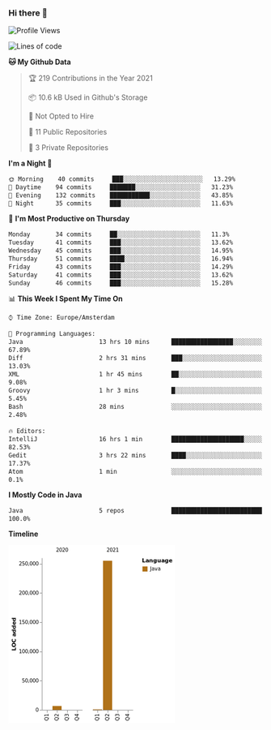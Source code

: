 ### Hi there 👋


<!--START_SECTION:waka-->
![Profile Views](http://img.shields.io/badge/Profile%20Views-8-blue)

![Lines of code](https://img.shields.io/badge/From%20Hello%20World%20I%27ve%20Written-262661%20lines%20of%20code-blue)

**🐱 My Github Data** 

> 🏆 219 Contributions in the Year 2021
 > 
> 📦 10.6 kB Used in Github's Storage 
 > 
> 🚫 Not Opted to Hire
 > 
> 📜 11 Public Repositories 
 > 
> 🔑 3 Private Repositories  
 > 
**I'm a Night 🦉** 

```text
🌞 Morning    40 commits     ███░░░░░░░░░░░░░░░░░░░░░░   13.29% 
🌆 Daytime    94 commits     ███████░░░░░░░░░░░░░░░░░░   31.23% 
🌃 Evening    132 commits    ███████████░░░░░░░░░░░░░░   43.85% 
🌙 Night      35 commits     ███░░░░░░░░░░░░░░░░░░░░░░   11.63%

```
📅 **I'm Most Productive on Thursday** 

```text
Monday       34 commits     ██░░░░░░░░░░░░░░░░░░░░░░░   11.3% 
Tuesday      41 commits     ███░░░░░░░░░░░░░░░░░░░░░░   13.62% 
Wednesday    45 commits     ███░░░░░░░░░░░░░░░░░░░░░░   14.95% 
Thursday     51 commits     ████░░░░░░░░░░░░░░░░░░░░░   16.94% 
Friday       43 commits     ███░░░░░░░░░░░░░░░░░░░░░░   14.29% 
Saturday     41 commits     ███░░░░░░░░░░░░░░░░░░░░░░   13.62% 
Sunday       46 commits     ███░░░░░░░░░░░░░░░░░░░░░░   15.28%

```


📊 **This Week I Spent My Time On** 

```text
⌚︎ Time Zone: Europe/Amsterdam

💬 Programming Languages: 
Java                     13 hrs 10 mins      █████████████████░░░░░░░░   67.89% 
Diff                     2 hrs 31 mins       ███░░░░░░░░░░░░░░░░░░░░░░   13.03% 
XML                      1 hr 45 mins        ██░░░░░░░░░░░░░░░░░░░░░░░   9.08% 
Groovy                   1 hr 3 mins         █░░░░░░░░░░░░░░░░░░░░░░░░   5.45% 
Bash                     28 mins             ░░░░░░░░░░░░░░░░░░░░░░░░░   2.48%

🔥 Editors: 
IntelliJ                 16 hrs 1 min        ████████████████████░░░░░   82.53% 
Gedit                    3 hrs 22 mins       ████░░░░░░░░░░░░░░░░░░░░░   17.37% 
Atom                     1 min               ░░░░░░░░░░░░░░░░░░░░░░░░░   0.1%

```

**I Mostly Code in Java** 

```text
Java                     5 repos             █████████████████████████   100.0%

```


**Timeline**

![Chart not found](https://raw.githubusercontent.com/powercasgamer/powercasgamer/master/charts/bar_graph.png) 


<!--END_SECTION:waka-->
